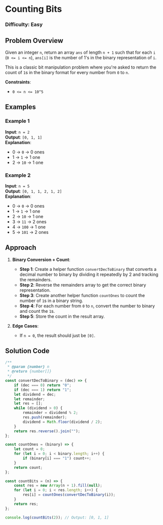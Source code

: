 # Counting Bits

### Difficulty: Easy

## Problem Overview

Given an integer `n`, return an array `ans` of length `n + 1` such that for each `i` (`0 <= i <= n`), `ans[i]` is the number of 1's in the binary representation of `i`.

This is a classic bit manipulation problem where you're asked to return the count of `1`s in the binary format for every number from `0` to `n`.

**Constraints**:

- `0 <= n <= 10^5`

## Examples

### Example 1

**Input**: `n = 2`  
**Output**: `[0, 1, 1]`  
**Explanation**:

- 0 → `0` → 0 ones  
- 1 → `1` → 1 one  
- 2 → `10` → 1 one

### Example 2

**Input**: `n = 5`  
**Output**: `[0, 1, 1, 2, 1, 2]`  
**Explanation**:

- 0 → `0` → 0 ones  
- 1 → `1` → 1 one  
- 2 → `10` → 1 one  
- 3 → `11` → 2 ones  
- 4 → `100` → 1 one  
- 5 → `101` → 2 ones

## Approach

1. **Binary Conversion + Count**:

    - **Step 1**: Create a helper function `convertDecToBinary` that converts a decimal number to binary by dividing it repeatedly by 2 and tracking the remainders.
    - **Step 2**: Reverse the remainders array to get the correct binary representation.
    - **Step 3**: Create another helper function `countOnes` to count the number of `1`s in a binary string.
    - **Step 4**: For each number from `0` to `n`, convert the number to binary and count the `1`s.
    - **Step 5**: Store the count in the result array.

2. **Edge Cases**:
    - If `n = 0`, the result should just be `[0]`.

## Solution Code

```javascript
/**
 * @param {number} n
 * @return {number[]}
 */
const convertDecToBinary = (dec) => {
	if (dec === 0) return "0";
	if (dec === 1) return "1";
	let dividend = dec;
	let remainder;
	let res = [];
	while (dividend > 0) {
		remainder = dividend % 2;
		res.push(remainder);
		dividend = Math.floor(dividend / 2);
	}
	return res.reverse().join("");
};

const countOnes = (binary) => {
	let count = 0;
	for (let i = 0; i < binary.length; i++) {
		if (binary[i] === "1") count++;
	}
	return count;
};

const countBits = (n) => {
	const res = new Array(n + 1).fill(null);
	for (let i = 0; i < res.length; i++) {
		res[i] = countOnes(convertDecToBinary(i));
	}
	return res;
};

console.log(countBits(2)); // Output: [0, 1, 1]

